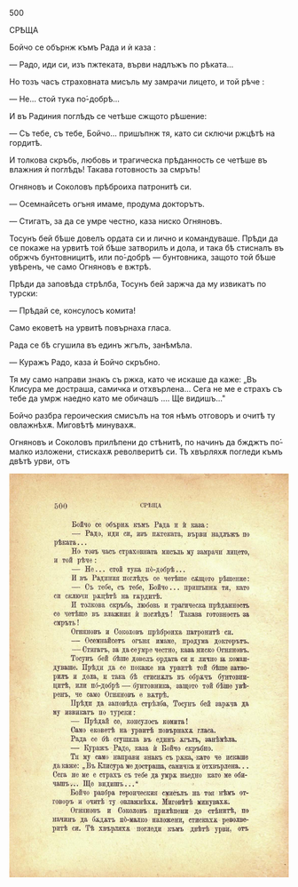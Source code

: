 ﻿500

СРѢЩА

Бойчо се обърнж къмъ Рада и ѝ каза :

— Радо, иди си, изъ пжтеката, върви надлъжъ по рѣката...

Но тозъ часъ страховната мисъль му замрачи лицето, и той рѣче :

— Не... стой тука по́-добрѣ...

И въ Радиния поглѣдъ се четѣше сжщото рѣшение:

— Съ тебе, съ тебе, Бойчо... пришъпнж тя, като си сключи ржцѣтѣ на гордитѣ.

И толкова скръбь, любовь и трагическа прѣданность се четѣше въ влажния ѝ поглѣдъ! Такава готовность за смръть!

Огняновъ и Соколовъ прѣброиха патронитѣ си.

— Осемнайсеть огъня имаме, продума докторътъ.

— Стигатъ, за да се умре честно, каза ниско Огняновъ.

Тосунъ бей бѣше довелъ ордата си и лично и командуваше. Прѣди да се покаже на урвитѣ той бѣше затворилъ и дола, и така бѣ стисналъ въ обржчъ бунтовницитѣ, или по́-добрѣ — бунтовника, защото той бѣше увѣренъ, че само Огняновъ е вжтрѣ.

Прѣди да заповѣда стрѣлба, Тосунъ бей заржча да му извикатъ по турски:

— Прѣдай се, консулосъ комита!

Само ековетѣ на урвитѣ повърнаха гласа.

Рада се бѣ сгушила въ единъ жгълъ, занѣмѣла.

— Куражъ Радо, каза ѝ Бойчо скръбно.

Тя му само направи знакъ съ ржка, като че искаше да каже: „Въ Клисура ме достраша, самичка и отхвърлена... Сега не ме е страхъ съ тебе да умрж наедно като ме обичашъ .... Ще видишъ..."

Бойчо разбра героическия смисълъ на тоя нѣмъ отговоръ и очитѣ ту овлажнѣхѫ. Миговѣтѣ минувахѫ.

Огняновъ и Соколовъ прилѣпени до стѣнитѣ, по начинъ да бжджтъ по́-малко изложени, стискахѫ револверитѣ си. Тѣ хвърляхѫ погледи къмъ двѣтѣ урви, отъ

![original](images/553.jpg)

